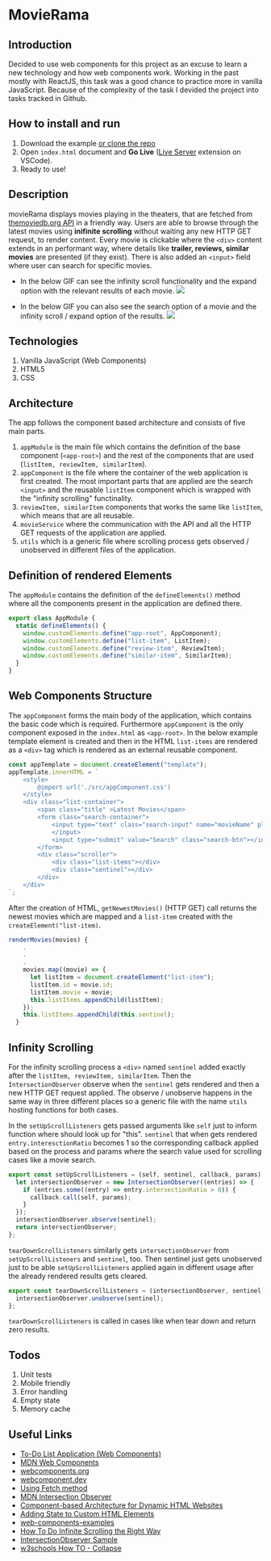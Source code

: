 # MovieRama

## Introduction

Decided to use web components for this project as an excuse to learn a new technology and how web components work. Working in the past mostly with ReactJS, this task was a good chance to practice more in vanilla JavaScript.
Because of the complexity of the task I devided the project into tasks tracked in Github.

## How to install and run

1. Download the example [or clone the repo](https://github.com/Zabzuki/movieRama)
2. Open `index.html` document and **Go Live** ([Live Server](https://marketplace.visualstudio.com/items?itemName=ritwickdey.LiveServer) extension on VSCode).
3. Ready to use!

## Description

movieRama displays movies playing in the theaters, that are fetched from [themoviedb.org API](https://developers.themoviedb.org/3) in a friendly way. Users are able to browse through the latest movies using **inifinite scrolling** without waiting any new HTTP GET request, to render content.
Every movie is clickable where the `<div>` content extends in an performant way, where details like **trailer, reviews, similar movies** are presented (if they exist).
There is also added an `<input>` field where user can search for specific movies.

- In the below GIF can see the infinity scroll functionality and the expand option with the relevant results of each movie.
  ![](gifs/infinityScroll.gif)

- In the below GIF you can also see the search option of a movie and the infinity scroll / expand option of the results.
  ![](gifs/searchScroll.gif)

## Technologies

1. Vanilla JavaScript (Web Components)
2. HTML5
3. CSS

## Architecture

The app follows the component based architecture and consists of five main parts.

1. `appModule` is the main file which contains the definition of the base component (`<app-root>`) and the rest of the components that are used (`listItem, reviewItem, similarItem`).
2. `appComponent` is the file where the container of the web application is first created. The most important parts that are applied are the search `<input>` and the reusable `listItem` component which is wrapped with the "infinity scrolling" functinality.
3. `reviewItem, similarItem` components that works the same like `listItem`, which means that are all reusable.
4. `movieService` where the communication with the API and all the HTTP GET requests of the application are applied.
5. `utils` which is a generic file where scrolling process gets observed / unobserved in different files of the application.

## Definition of rendered Elements

The `appModule` contains the definition of the `defineElements()` method where all the components present in the application are defined there.

```JavaScript
export class AppModule {
  static defineElements() {
    window.customElements.define("app-root", AppComponent);
    window.customElements.define("list-item", ListItem);
    window.customElements.define("review-item", ReviewItem);
    window.customElements.define("similar-item", SimilarItem);
  }
}
```

## Web Components Structure

The `appComponent` forms the main body of the application, which contains the basic code which is required. Furthermore `appComponent` is the only component exposed in the `index.html` as `<app-root>`.
In the below example template element is created and then in the HTML `list-items` are rendered as a `<div>` tag which is rendered as an external reusable component.

```JavaScript
const appTemplate = document.createElement("template");
appTemplate.innerHTML = `
    <style>
        @import url('./src/appComponent.css')
    </style>
    <div class="list-container">
        <span class="title" >Latest Movies</span>
        <form class="search-container">
            <input type="text" class="search-input" name="movieName" placeholder="Search">
            </input>
            <input type="submit" value="Search" class="search-btn"></input>
        </form>
        <div class="scroller">
            <div class="list-items"></div>
            <div class="sentinel"></div>
        </div>
    </div>
`;
```

After the creation of HTML, `getNewestMovies()` (HTTP GET) call returns the newest movies which are mapped and a `list-item` created with the `createElement("list-item)`.

```JavaScript
renderMovies(movies) {
    .
    .
    .
    movies.map((movie) => {
      let listItem = document.createElement("list-item");
      listItem.id = movie.id;
      listItem.movie = movie;
      this.listItems.appendChild(listItem);
    });
    this.listItems.appendChild(this.sentinel);
  }
```

## Infinity Scrolling

For the infinity scrolling process a `<div>` named `sentinel` added exactly after the `listItem, reviewItem, similarItem`. Then the `IntersectionObserver` observe when the `sentinel` gets rendered and then a new HTTP GET request applied.
The observe / unobserve happens in the same way in three different places so a generic file with the name `utils` hosting functions for both cases.

In the `setUpScrollListeners` gets passed arguments like `self` just to inform function where should look up for "this". `sentinel` that when gets rendered `entry.interesctionRatio` becomes 1 so the corresponding callback applied based on the process and params where the search value used for scrolling cases like a movie search.

```JavaScript
export const setUpScrollListeners = (self, sentinel, callback, params) => {
  let intersectionObserver = new IntersectionObserver((entries) => {
    if (entries.some((entry) => entry.intersectionRatio > 0)) {
      callback.call(self, params);
    }
  });
  intersectionObserver.observe(sentinel);
  return intersectionObserver;
};
```

`tearDownScrollListeners` similarly gets `intersectionObserver` from `setUpScrollListeners` and `sentinel`, too. Then sentinel just gets unobserved just to be able `setUpScrollListeners` applied again in different usage after the already rendered results gets cleared.

```JavaScript
export const tearDownScrollListeners = (intersectionObserver, sentinel) => {
  intersectionObserver.unobserve(sentinel);
};
```

`tearDownScrollListeners` is called in cases like when tear down and return zero results.

## Todos

1. Unit tests
2. Mobile friendly
3. Error handling
4. Empty state
5. Memory cache

## Useful Links

- [To-Do List Application (Web Components)](https://github.com/savinuvijay/todo-list)
- [MDN Web Components](https://developer.mozilla.org/en-US/docs/Web/Web_Components)
- [webcomponents.org](https://www.webcomponents.org/)
- [webcomponent.dev](https://webcomponent.dev/)
- [Using Fetch method](https://developer.mozilla.org/en-US/docs/Web/API/Fetch_API/Using_Fetch)
- [MDN Intersection Observer](https://developer.mozilla.org/en-US/docs/Web/API/IntersectionObserver/unobserve)
- [Component-based Architecture for Dynamic HTML Websites](https://javascript.plainenglish.io/component-based-architecture-for-dynamic-html-websites-857c21f0c95a)
- [Adding State to Custom HTML Elements](https://itnext.io/adding-state-to-custom-html-elements-639961c7c529)
- [web-components-examples](https://github.com/mdn/web-components-examples)
- [How To Do Infinite Scrolling the Right Way](https://betterprogramming.pub/how-to-do-infinite-scrolling-the-right-way-a64e3463b0e3)
- [IntersectionObserver Sample](https://googlechrome.github.io/samples/intersectionobserver/)
- [w3schools How TO - Collapse](https://www.w3schools.com/howto/howto_js_collapsible.asp)
